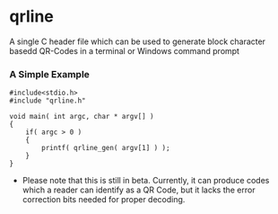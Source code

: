 # qrline
A single C header file which can be used to generate block character basedd QR-Codes in a terminal or Windows command prompt

### A Simple Example
```
#include<stdio.h>
#include "qrline.h"

void main( int argc, char * argv[] )
{
	if( argc > 0 )
	{
		printf( qrline_gen( argv[1] ) );
	}
}
```

- Please note that this is still in beta. Currently, it can produce codes which a reader can identify as a QR Code, but it lacks the error correction bits needed for proper decoding.
